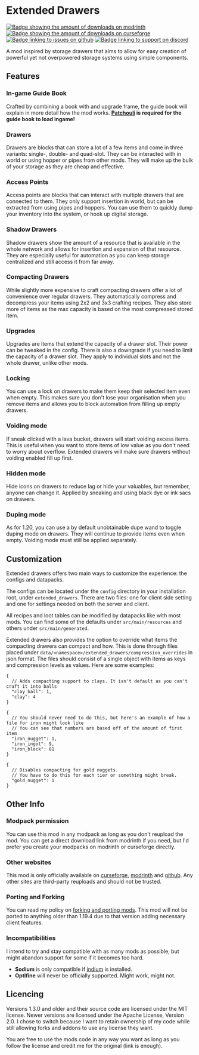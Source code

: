 # Extended Drawers
[![Badge showing the amount of downloads on modrinth](https://img.shields.io/badge/dynamic/json?color=2d2d2d&colorA=5da545&label=&suffix=%20downloads%20&query=downloads&url=https://api.modrinth.com/v2/project/AhtxbnpG&style=flat-square&logo=modrinth&logoColor=2d2d2d)](https://modrinth.com/mod/extended-drawers)
[![Badge showing the amount of downloads on curseforge](https://cf.way2muchnoise.eu/full_616602_downloads.svg?badge_style=flat)](https://www.curseforge.com/minecraft/mc-mods/extended-drawers)
[![Badge linking to issues on github](https://img.shields.io/badge/dynamic/json?query=value&url=https://img.shields.io/github/issues-raw/mattidragon/extendeddrawers.json&label=&logo=github&color=2d2d2d&style=flat-square&labelColor=6e5494&logoColor=2d2d2d&suffix=%20issues)](https://github.com/MattiDragon/ExtendedDrawers/issues)
[![Badge linking to support on discord](https://img.shields.io/discord/760524772189798431?label=&logo=discord&color=2d2d2d&style=flat-square&labelColor=5865f2&logoColor=2d2d2d)](https://discord.gg/26T5KK2PBv)

A mod inspired by storage drawers that aims to allow for easy creation of powerful yet not
overpowered storage systems using simple components.

## Features
### In-game Guide Book
Crafted by combining a book with and upgrade frame, the guide book will explain in more detail how the mod works.
**[Patchouli](https://modrinth.com/mod/patchouli) is required for the guide book to load ingame!**

### Drawers
Drawers are blocks that can store a lot of a few items and come in three variants: single-, double- and quad-slot. 
They can be interacted with in world or using hopper or pipes from other mods.
They will make up the bulk of your storage as they are cheap and effective.

### Access Points
Access points are blocks that can interact with multiple drawers that are connected to them. 
They only support insertion in world, but can be extracted from using pipes and hoppers.
You can use them to quickly dump your inventory into the system, or hook up digital storage.

### Shadow Drawers
Shadow drawers show the amount of a resource that is available in the whole network and allows
for insertion and expansion of that resource. 
They are especially useful for automation as you can keep storage centralized and still access it from far away.

### Compacting Drawers
While slightly more expensive to craft compacting drawers offer a lot of convenience over regular drawers.
They automatically compress and decompress your items using 2x2 and 3x3 crafting recipes. 
They also store more of items as the max capacity is based on the most compressed stored item.

### Upgrades
Upgrades are items that extend the capacity of a drawer slot. Their power can be tweaked in the config.
There is also a downgrade if you need to limit the capacity of a drawer slot. 
They apply to individual slots and not the whole drawer, unlike other mods.

### Locking
You can use a lock on drawers to make them keep their selected item even when empty.
This makes sure you don't lose your organisation when you remove items and allows you to block automation from filling up empty drawers.

### Voiding mode
If sneak clicked with a lava bucket, drawers will start voiding excess items. 
This is useful when you want to store items of low value as you don't need to worry about overflow.
Extended drawers will make sure drawers without voiding enabled fill up first.

### Hidden mode
Hide icons on drawers to reduce lag or hide your valuables, but remember, anyone can change it.
Applied by sneaking and using black dye or ink sacs on drawers.

### Duping mode
As for 1.20, you can use a by default unobtainable dupe wand to toggle duping mode on drawers.
They will continue to provide items even when empty. Voiding mode must still be applied separately.

## Customization
Extended drawers offers two main ways to customize the experience: the configs and datapacks.

The configs can be located under the `config` directory in your installation root, under `extended_drawers`. 
There are two files: one for client side setting and one for settings needed on both the server and client. 

All recipes and loot tables can be modified by datapacks like with most mods. 
You can find some of the defaults under `src/main/resources` and others under `src/main/generated`.

Extended drawers also provides the option to override what items the compacting drawers can compact and how.
This is done through files placed under `data/<namespace>/extended_drawers/compression_overrides` in json format.
The files should consist of a single object with items as keys and compression levels as values. 
Here are some examples:

```json5
{ 
  // Adds compacting support to clays. It isn't default as you can't craft it into balls
  "clay_ball": 1,
  "clay": 4
}
```
```json5
{ 
  // You should never need to do this, but here's an example of how a file for iron might look like
  // You can see that numbers are based off of the amount of first item
  "iron_nugget": 1,
  "iron_ingot": 9,
  "iron_block": 81
}
```
```json5
{ 
  // Disables compacting for gold nuggets. 
  // You have to do this for each tier or something might break.
  "gold_nugget": 1
}
```

## Other Info
### Modpack permission
You can use this mod in any modpack as long as you don't reupload the mod. 
You can get a direct download link from modrinth if you need, 
but I'd prefer you create your modpacks on modrinth or curseforge directly.

### Other websites
This mod is only officially available on [curseforge](https://www.curseforge.com/minecraft/mc-mods/extended-drawers), [modrinth](https://modrinth.com/mod/extended-drawers) and [github](https://github.com/mattidragon/extendeddrawers). 
Any other sites are third-party reuploads and should not be trusted.

### Porting and Forking
You can read my policy on [forking and porting mods](https://gist.github.com/MattiDragon/6b9e71e8516447f53f0d5fb296ab8868).
This mod will not be ported to anything older than 1.19.4 due to that version adding necessary client features.

### Incompatibilities
I intend to try and stay compatible with as many mods as possible, but might abandon support for some if it becomes too hard.

* **Sodium** is only compatible if [indium](https://modrinth.com/mod/indium) is installed.
* **Optifine** will never be officially supported. Might work, might not.

## Licencing 
Versions 1.3.0 and older and their source code are licensed under the MIT license. Newer versions
are licensed under the Apache License, Version 2.0. I chose to switch because I want to retain 
ownership of my code while still allowing forks and addons to use any license they want. 

You are free to use the mods code in any way you want as long as you follow the license and 
credit me for the original (link is enough).
